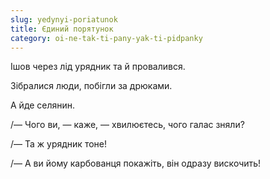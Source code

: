 ```yaml
---
slug: yedynyi-poriatunok
title: Єдиний порятунок
category: oi-ne-tak-ti-pany-yak-ti-pidpanky
---
```

Ішов через лід урядник та й провалився.

Зібралися люди, побігли за дрюками.

А йде селянин.

/— Чого ви, — каже, — хвилюєтесь, чого галас зняли?

/— Та ж урядник тоне!

/— А ви йому карбованця покажіть, він одразу вискочить!

